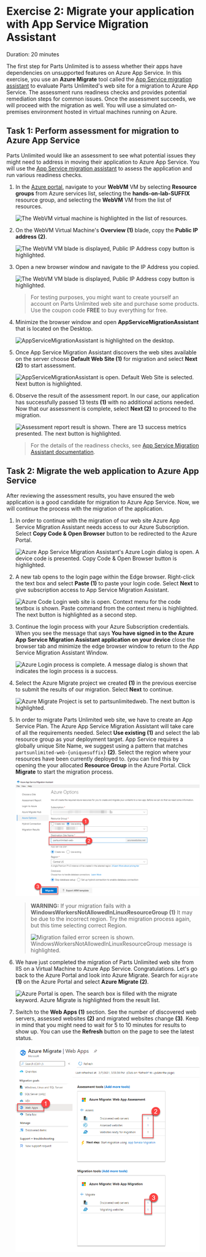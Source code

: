 # Exercise 2: Migrate your application with App Service Migration Assistant

Duration: 20 minutes

The first step for Parts Unlimited is to assess whether their apps have dependencies on unsupported features on Azure App Service. In this exercise, you use an **Azure Migrate** tool called the [App Service migration assistant](https://appmigration.microsoft.com/) to evaluate Parts Unlimited's web site for a migration to Azure App Service. The assessment runs readiness checks and provides potential remediation steps for common issues. Once the assessment succeeds, we will proceed with the migration as well. You will use a simulated on-premises environment hosted in virtual machines running on Azure.

## Task 1: Perform assessment for migration to Azure App Service

Parts Unlimited would like an assessment to see what potential issues they might need to address in moving their application to Azure App Service. You will use the [App Service migration assistant](https://appmigration.microsoft.com/) to assess the application and run various readiness checks.

1. In the [Azure portal](https://portal.azure.com), navigate to your **WebVM** VM by selecting **Resource groups** from Azure services list, selecting the **hands-on-lab-SUFFIX** resource group, and selecting the **WebVM** VM from the list of resources.

    ![The WebVM virtual machine is highlighted in the list of resources.](media/webvm-selection.png "WebVM Selection")

1. On the WebVM Virtual Machine's **Overview (1)** blade, copy the **Public IP address (2)**.

    ![The WebVM VM blade is displayed, Public IP Address copy button is highlighted.](media/web-vm-ip.png "WebVM Overview and Public IP")

1. Open a new browser window and navigate to the IP Address you copied.

    ![The WebVM VM blade is displayed, Public IP Address copy button is highlighted.](media/parts-umlimited-web-site.png "Parts Unlimited Web Site")

    > For testing purposes, you might want to create yourself an account on Parts Unlimited web site and purchase some products. Use the coupon code **FREE** to buy everything for free.

1. Minimize the browser window and open **AppServiceMigrationAssistant** that is located on the Desktop.

    ![AppServiceMigrationAssistant is highlighted on the desktop.](media/appservicemigrationassistant-desktop.png "App Service Migration Assistant")

1. Once App Service Migration Assistant discovers the web sites available on the server choose **Default Web Site (1)** for migration and select **Next (2)** to start assessment.

    ![AppServiceMigrationAssistant is open. Default Web Site is selected. Next button is highlighted.](media/appservicemigration-choose-site.png "App Service Migration Assistant Web Site selection")

1. Observe the result of the assessment report. In our case, our application has successfully passed 13 tests **(1)** with no additional actions needed. Now that our assessment is complete, select **Next (2)** to proceed to the migration.

   ![Assessment report result is shown. There are 13 success metrics presented. The next button is highlighted.](media/appservicemigration-report.png "Assessment Report")

   > For the details of the readiness checks, see [App Service Migration Assistant documentation](https://github.com/Azure/App-Service-Migration-Assistant/wiki/Readiness-Checks).

## Task 2: Migrate the web application to Azure App Service

After reviewing the assessment results, you have ensured the web application is a good candidate for migration to Azure App Service. Now, we will continue the process with the migration of the application.

1. In order to continue with the migration of our web site Azure App Service Migration Assistant needs access to our Azure Subscription. Select **Copy Code & Open Browser** button to be redirected to the Azure Portal.

   ![Azure App Service Migration Assistant's Azure Login dialog is open. A device code is presented. Copy Code & Open Browser button is highlighted.](media/appservicemigration-azure-login.png "Azure Login")

1. A new tab opens to the login page within the Edge browser. Right-click the text box and select **Paste (1)** to paste your login code. Select **Next** to give subscription access to App Service Migration Assistant.

    ![Azure Code Login web site is open. Context menu for the code textbox is shown. Paste command from the context menu is highlighted. The next button is highlighted as a second step. ](media/appservicemigration-azure-login-code.png "Enter Authentication Code")

1. Continue the login process with your Azure Subscription credentials. When you see the message that says **You have signed in to the Azure App Service Migration Assistant application on your device** close the browser tab and minimize the edge browser window to return to the App Service Migration Assistant Window.

    ![Azure Login process is complete. A message dialog is shown that indicates the login process is a success.](media/appservicemigration-azure-login-complete.png "App Service Migration Assistant authentication approval")

1. Select the Azure Migrate project we created **(1)** in the previous exercise to submit the results of our migration. Select **Next** to continue.

    ![Azure Migrate Project is set to partsunlimitedweb. The next button is highlighted.](media/appservicemigration-azure-migrate.png "Azure Migrate Hub integration")

1. In order to migrate Parts Unlimited web site, we have to create an App Service Plan. The Azure App Service Migration Assistant will take care of all the requirements needed. Select **Use existing (1)** and select the lab resource group as your deployment target. App Service requires a globally unique Site Name, we suggest using a pattern that matches `partsunlimited-web-{uniquesuffix}` **(2)**. Select the region where your resources have been currently deployed to. (you can find this by opening the your allocated **Resource Group** in the Azure Portal. Click **Migrate** to start the migration process.

    ![Deployment options are presented. Existing lab resource group is selected as destination. Destination site name is set to partsunlimited-web-20X21. Migrate button is highlighted.](media/appservicemigration-migrate.png "Azure App Service Migration Assistant Options")

    > **WARNING:** If your migration fails with a **WindowsWorkersNotAllowedInLinuxResourceGroup (1)** It may be due to the incorrect region. Try the migration process again, but this time selecting correct Region.  
    >
    > ![Migration failed error screen is shown. WindowsWorkersNotAllowedInLinuxResourceGroup message is highlighted.](media/app-migration-windowsworkersnotallowed.png "Migration failed")

1. We have just completed the migration of Parts Unlimited web site from IIS on a Virtual Machine to Azure App Service. Congratulations. Let's go back to the Azure Portal and look into Azure Migrate. Search for `migrate` **(1)** on the Azure Portal and select **Azure Migrate (2)**.

    ![Azure Portal is open. The search box is filled with the migrate keyword. Azure Migrate is highlighted from the result list.](media/find-azure-migrate.png "Azure Migrate on Azure Portal Search")

1. Switch to the **Web Apps (1)** section. See the number of discovered web servers, assessed websites **(2)** and migrated websites change **(3)**. Keep in mind that you might need to wait for 5 to 10 minutes for results to show up. You can use the **Refresh** button on the page to see the latest status.

    ![Azure Migrate shows web app assessment and migration reports.](media/azure-migrate-web-app-migration-done-2.png "Azure Migrate Web Apps Tools")
